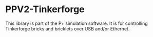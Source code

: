 # PPV2-Tinkerforge
This library is part of the P+ simulation software.
It is for controlling Tinkerforge bricks and bricklets over USB and/or Ethernet.

